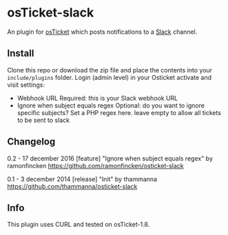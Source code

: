 osTicket-slack
==============
An plugin for [osTicket](https://osticket.com) which posts notifications to a [Slack](https://slack.com) channel.

Install
--------
Clone this repo or download the zip file and place the contents into your `include/plugins` folder.
Login (admin level) in your Osticket activate and visit settings:
* Webhook URL
Required: this is your Slack webhook URL
* Ignore when subject equals regex
Optional: do you want to ignore specific subjects? Set a PHP regex here.
leave empty to allow all tickets to be sent to slack

Changelog
---------
0.2 - 17 december 2016
[feature] "Ignore when subject equals regex" by ramonfincken
https://github.com/ramonfincken/osticket-slack

0.1 - 3 december 2014
[release] "Init" by thammanna
https://github.com/thammanna/osticket-slack

Info
------
This plugin uses CURL and tested on osTicket-1.8.
